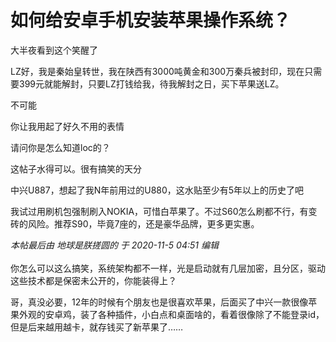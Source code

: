 # 如何给安卓手机安装苹果操作系统？


大半夜看到这个笑醒了

LZ好，我是秦始皇转世，我在陕西有3000吨黄金和300万秦兵被封印，现在只需要399元就能解封，只要LZ打钱给我，待我解封之日，买下苹果送LZ。

不可能

<img src="static/image/smiley/default/huffy.gif" smilieid="5" border="0" alt="" /><img src="static/image/smiley/default/huffy.gif" smilieid="5" border="0" alt="" /><img src="static/image/smiley/default/huffy.gif" smilieid="5" border="0" alt="" /><img src="static/image/smiley/default/huffy.gif" smilieid="5" border="0" alt="" />你让我用起了好久不用的表情

请问你是怎么知道loc的？<img id="aimg_Tj7Ja" onclick="zoom(this, this.src, 0, 0, 0)" class="zoom" src="https://cdn.jsdelivr.net/gh/hishis/forum-master/public/images/patch.gif" onmouseover="img_onmouseoverfunc(this)" onload="thumbImg(this)" border="0" alt="" />

这帖子水得可以。很有搞笑的天分

中兴U887，想起了我N年前用过的U880，这水贴至少有5年以上的历史了吧

我试过用刷机包强制刷入NOKIA，可惜白苹果了。不过S60怎么刷都不行，有变砖的风险。推荐S90，毕竟7座的，还是豪华品牌，更多更实惠。

<i class="pstatus"> 本帖最后由 地球是朕搓圆的 于 2020-11-5 04:51 编辑 </i><br />
<br />
你怎么可以这么搞笑，系统架构都不一样，光是启动就有几层加密，且分区，驱动这些技术都是保密未公开的，你能装得上？

哥，真没必要，12年的时候有个朋友也是很喜欢苹果，后面买了中兴一款很像苹果外观的安卓鸡，装了各种插件，小白点和桌面啥的，看着很像除了不能登录id，但是后来越用越卡，就存钱买了新苹果了……
